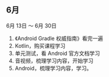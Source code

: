 ## 6月

6月 13日 ～ 6月 30日

1. 《Android Gradle 权威指南》看完一遍
2. Kotlin，购买课程学习
3. 单元测试，看 Android 官方文档学习
4. 音视频，梳理学习内容，开始学习
5. Android，梳理学习内容，学习。